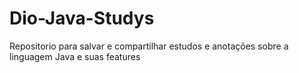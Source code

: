 # Dio-Java-Studys
Repositorio para salvar e compartilhar estudos e anotações sobre a linguagem Java
e suas features
